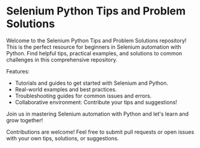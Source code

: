 # Selenium Python Tips and Problem Solutions

Welcome to the Selenium Python Tips and Problem Solutions repository! This is the perfect resource for beginners in Selenium automation with Python. Find helpful tips, practical examples, and solutions to common challenges in this comprehensive repository.

Features:
- Tutorials and guides to get started with Selenium and Python.
- Real-world examples and best practices.
- Troubleshooting guides for common issues and errors.
- Collaborative environment: Contribute your tips and suggestions!

Join us in mastering Selenium automation with Python and let's learn and grow together!

Contributions are welcome! Feel free to submit pull requests or open issues with your own tips, solutions, or suggestions.

